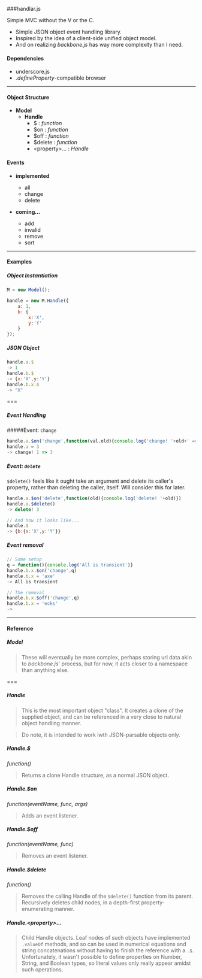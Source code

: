 
###handlar.js

Simple MVC without the V or the C.

- Simple JSON object event handling library.
- Inspired by the idea of a client-side unified object model.
- And on realizing _backbone.js_ has way more complexity than I need.

#### Dependencies
- underscore.js
- _.defineProperty_-compatible browser

---

#### Object Structure

- **Model**
    - **Handle**
        - $ : _function_
        - $on : _function_
        - $off : _function_
        - $delete : _function_
        - \<property\>... : _Handle_

#### Events

- **implemented**
    - all
    - change
    - delete

- **coming...**
    - add
    - invalid
    - remove
    - sort

---

#### Examples

##### Object Instantiation

```javascript
M = new Model();

handle = new M.Handle({
    a: 1,
    b: {
        x:'X',
        y:'Y'
    }
});
```

##### JSON Object
```javascript
handle.a.$
-> 1
handle.b.$
-> {x:'X',y:'Y'}
handle.b.x.$
-> "X"
```

===

##### Event Handling
#####Event: `change`
```javascript
handle.a.$on('change',function(val,old){console.log('change! '+old+' => '+val)})
handle.a = 3
-> change! 1 => 3
```

##### Event: `delete`
`$delete()` feels like it ought take an argument and delete its caller's property, rather than deleting the caller, itself.  Will consider this for later.

```javascript
handle.a.$on('delete',function(old){console.log('delete! '+old)})
handle.a.$delete()
-> delete! 3

// And now it looks like...
handle.$
-> {b:{x:'X',y:'Y'}}
```

##### Event removal
```javascript
// Some setup
q = function(){console.log('All is transient')}
handle.b.x.$on('change',q)
handle.b.x = 'axe'
-> All is transient

// The removal
handle.b.x.$off('change',q)
handle.b.x = 'ecks'
->
```

---

#### Reference

##### Model
> These will eventually be more complex, perhaps storing url data akin to _backbone.js_' process, but for now, it acts closer to a namespace than anything else.

===

##### Handle
> This is the most important object "class".  It creates a clone of the supplied object, and can be referenced in a very close to natural object handling manner.

> Do note, it is intended to work iwth JSON-parsable objects only.

##### Handle.$
_function()_
> Returns a clone Handle structure, as a normal JSON object.

##### Handle.$on
_function(eventName, func, args)_
> Adds an event listener.

##### Handle.$off
_function(eventName, func)_
> Removes an event listener.

##### Handle.$delete
_function()_
> Removes the calling Handle of the `$delete()` function from its parent.  Recursively deletes child nodes, in a depth-first property-enumerating manner.

##### Handle.\<property\>...
> Child Handle objects.  Leaf nodes of such objects have implemented `.valueOf` methods, and so can be used in numerical equations and string concatenations without having to finish the reference with a `.$`.  Unfortunately, it wasn't possible to define properties on Number, String, and Boolean types, so literal values only really appear amidst such operations.
